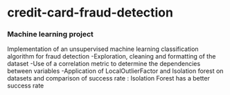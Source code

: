 # credit-card-fraud-detection
### Machine learning project

Implementation of an unsupervised machine learning classification algorithm for fraud detection
-Exploration, cleaning and formatting of the dataset
-Use of a correlation metric to determine the dependencies between variables
-Application of LocalOutlierFactor and Isolation forest on datasets and comparison of success rate : Isolation Forest has a better success rate
